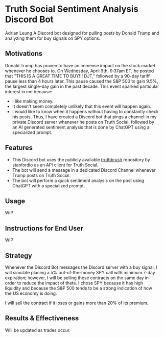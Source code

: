 # Truth Social Sentiment Analysis Discord Bot
Adrian Leung
A Discord bot designed for pulling posts by Donald Trump and analyzing them for buy signals on SPY options.

## Motivations
Donald Trump has proven to have an immense impact on the stock market whenever he chooses to. On Wednesday, April 9th, 9:37am ET, he posted that "THIS IS A GREAT TIME TO BUY!!! DJT," followed by a 90-day tariff pause less than 4 hours later. This pause caused the S&P 500 to gain 9.5%, the largest single-day gain in the past decade. This event sparked particular interest in me because:
- I like making money.
- It doesn't seem completely unlikely that this event will happen again.
- I would like to know when it happens without having to constantly check his posts.
Thus, I have created a Discord bot that pings a channel in my private Discord server whenever he posts on Truth Social, followed by an AI generated sentiment analysis that is done by ChatGPT using a specialized prompt.

## Features
- This Discord bot uses the publicly available [truthbrush](<https://github.com/stanfordio/truthbrush>) repository by stanfordio as an API client for Truth Social.
- The bot will send a message in a dedicated Discord Channel whenever Trump posts on Truth Social.
- The bot will perform a quick sentiment analysis on the post using ChatGPT with a specialized prompt.

## Usage
WIP

## Instructions for End User
WIP

## Strategy
Whenever the Discord Bot messages the Discord server with a buy signal, I will simulate placing a 5% out-of-the-money SPY call with minimum 7-day expiration; however, I will be selling these contracts on the same day in order to reduce the impact of theta. I chose SPY because it has high liquidity and because the S&P 500 tends to be a strong indication of how the US economy is doing.

I will sell the contract if it loses or gains more than 20% of its premium.

## Results & Effectiveness
Will be updated as trades occur.